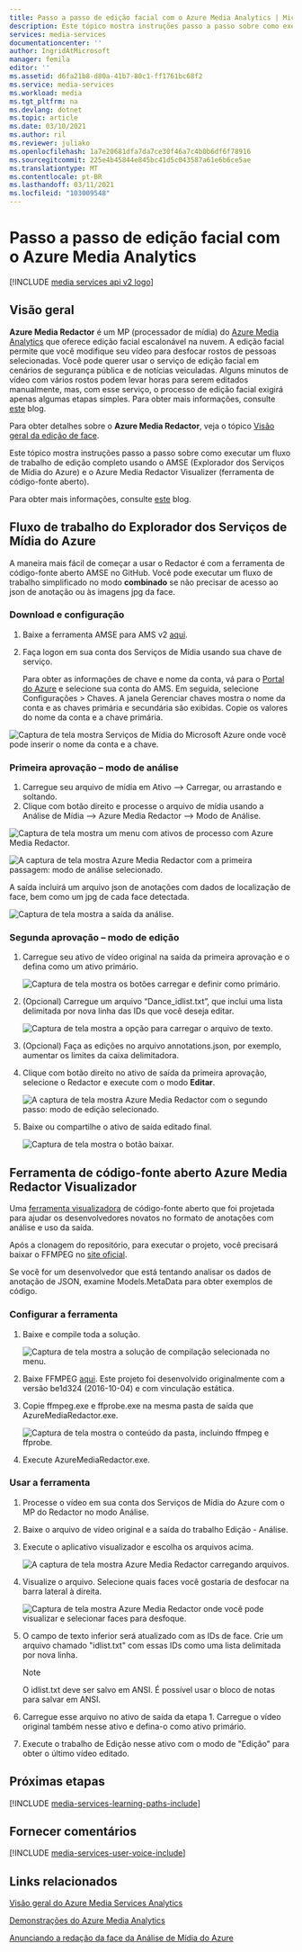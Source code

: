 ```yaml
---
title: Passo a passo de edição facial com o Azure Media Analytics | Microsoft Docs
description: Este tópico mostra instruções passo a passo sobre como executar um fluxo de trabalho de edição completo usando o AMSE (Explorador dos Serviços de Mídia do Azure) e o Azure Media Redactor Visualizer (ferramenta de código-fonte aberto).
services: media-services
documentationcenter: ''
author: IngridAtMicrosoft
manager: femila
editor: ''
ms.assetid: d6fa21b8-d80a-41b7-80c1-ff1761bc68f2
ms.service: media-services
ms.workload: media
ms.tgt_pltfrm: na
ms.devlang: dotnet
ms.topic: article
ms.date: 03/10/2021
ms.author: ril
ms.reviewer: juliako
ms.openlocfilehash: 1a7e20681dfa7da7ce30f46a7c4b0b6df6f78916
ms.sourcegitcommit: 225e4b45844e845bc41d5c043587a61e6b6ce5ae
ms.translationtype: MT
ms.contentlocale: pt-BR
ms.lasthandoff: 03/11/2021
ms.locfileid: "103009548"
---
```

# <a name="redact-faces-with-azure-media-analytics-walkthrough"></a>Passo a passo de edição facial com o Azure Media Analytics

[!INCLUDE [media services api v2 logo](./includes/v2-hr.md)]

## <a name="overview"></a>Visão geral

**Azure Media Redactor** é um MP (processador de mídia) do [Azure Media Analytics](./legacy-components.md) que oferece edição facial escalonável na nuvem. A edição facial permite que você modifique seu vídeo para desfocar rostos de pessoas selecionadas. Você pode querer usar o serviço de edição facial em cenários de segurança pública e de notícias veiculadas. Alguns minutos de vídeo com vários rostos podem levar horas para serem editados manualmente, mas, com esse serviço, o processo de edição facial exigirá apenas algumas etapas simples. Para obter mais informações, consulte [este](https://azure.microsoft.com/blog/azure-media-redactor/) blog.

Para obter detalhes sobre o **Azure Media Redactor**, veja o tópico [Visão geral da edição de face](media-services-face-redaction.md).

Este tópico mostra instruções passo a passo sobre como executar um fluxo de trabalho de edição completo usando o AMSE (Explorador dos Serviços de Mídia do Azure) e o Azure Media Redactor Visualizer (ferramenta de código-fonte aberto).

Para obter mais informações, consulte [este](https://azure.microsoft.com/blog/redaction-preview-available-globally) blog.

## <a name="azure-media-services-explorer-workflow"></a>Fluxo de trabalho do Explorador dos Serviços de Mídia do Azure

A maneira mais fácil de começar a usar o Redactor é com a ferramenta de código-fonte aberto AMSE no GitHub. Você pode executar um fluxo de trabalho simplificado no modo **combinado** se não precisar de acesso ao json de anotação ou às imagens jpg da face.

### <a name="download-and-setup"></a>Download e configuração

1. Baixe a ferramenta AMSE para AMS v2 [aqui](https://aka.ms/amseforv2).
1. Faça logon em sua conta dos Serviços de Mídia usando sua chave de serviço.

    Para obter as informações de chave e nome da conta, vá para o [Portal do Azure](https://portal.azure.com/) e selecione sua conta do AMS. Em seguida, selecione Configurações > Chaves. A janela Gerenciar chaves mostra o nome da conta e as chaves primária e secundária são exibidas. Copie os valores do nome da conta e a chave primária.

![Captura de tela mostra Serviços de Mídia do Microsoft Azure onde você pode inserir o nome da conta e a chave.](./media/media-services-redactor-walkthrough/media-services-redactor-walkthrough001.png)

### <a name="first-pass--analyze-mode"></a>Primeira aprovação – modo de análise

1. Carregue seu arquivo de mídia em Ativo –> Carregar, ou arrastando e soltando. 
1. Clique com botão direito e processe o arquivo de mídia usando a Análise de Mídia –> Azure Media Redactor –> Modo de Análise. 


![Captura de tela mostra um menu com ativos de processo com Azure Media Redactor.](./media/media-services-redactor-walkthrough/media-services-redactor-walkthrough002.png)

![A captura de tela mostra Azure Media Redactor com a primeira passagem: modo de análise selecionado.](./media/media-services-redactor-walkthrough/media-services-redactor-walkthrough003.png)

A saída incluirá um arquivo json de anotações com dados de localização de face, bem como um jpg de cada face detectada. 

![Captura de tela mostra a saída da análise.](./media/media-services-redactor-walkthrough/media-services-redactor-walkthrough004.png)

### <a name="second-pass--redact-mode"></a>Segunda aprovação – modo de edição

1. Carregue seu ativo de vídeo original na saída da primeira aprovação e o defina como um ativo primário. 

    ![Captura de tela mostra os botões carregar e definir como primário.](./media/media-services-redactor-walkthrough/media-services-redactor-walkthrough005.png)

2. (Opcional) Carregue um arquivo “Dance_idlist.txt”, que inclui uma lista delimitada por nova linha das IDs que você deseja editar. 

    ![Captura de tela mostra a opção para carregar o arquivo de texto.](./media/media-services-redactor-walkthrough/media-services-redactor-walkthrough006.png)

3. (Opcional) Faça as edições no arquivo annotations.json, por exemplo, aumentar os limites da caixa delimitadora. 
4. Clique com botão direito no ativo de saída da primeira aprovação, selecione o Redactor e execute com o modo **Editar**. 

    ![A captura de tela mostra Azure Media Redactor com o segundo passo: modo de edição selecionado.](./media/media-services-redactor-walkthrough/media-services-redactor-walkthrough007.png)

5. Baixe ou compartilhe o ativo de saída editado final. 

    ![Captura de tela mostra o botão baixar.](./media/media-services-redactor-walkthrough/media-services-redactor-walkthrough008.png)

## <a name="azure-media-redactor-visualizer-open-source-tool"></a>Ferramenta de código-fonte aberto Azure Media Redactor Visualizador

Uma [ferramenta visualizadora](https://github.com/Microsoft/azure-media-redactor-visualizer) de código-fonte aberto que foi projetada para ajudar os desenvolvedores novatos no formato de anotações com análise e uso da saída.

Após a clonagem do repositório, para executar o projeto, você precisará baixar o FFMPEG no [site oficial](https://ffmpeg.org/download.html).

Se você for um desenvolvedor que está tentando analisar os dados de anotação de JSON, examine Models.MetaData para obter exemplos de código.

### <a name="set-up-the-tool"></a>Configurar a ferramenta

1.  Baixe e compile toda a solução. 

    ![Captura de tela mostra a solução de compilação selecionada no menu.](./media/media-services-redactor-walkthrough/media-services-redactor-walkthrough009.png)

2.  Baixe FFMPEG [aqui](https://ffmpeg.org/download.html). Este projeto foi desenvolvido originalmente com a versão be1d324 (2016-10-04) e com vinculação estática. 
3.  Copie ffmpeg.exe e ffprobe.exe na mesma pasta de saída que AzureMediaRedactor.exe. 

    ![Captura de tela mostra o conteúdo da pasta, incluindo ffmpeg e ffprobe.](./media/media-services-redactor-walkthrough/media-services-redactor-walkthrough010.png)

4. Execute AzureMediaRedactor.exe. 

### <a name="use-the-tool"></a>Usar a ferramenta

1. Processe o vídeo em sua conta dos Serviços de Mídia do Azure com o MP do Redactor no modo Análise. 
2. Baixe o arquivo de vídeo original e a saída do trabalho Edição - Análise. 
3. Execute o aplicativo visualizador e escolha os arquivos acima. 

    ![A captura de tela mostra Azure Media Redactor carregando arquivos.](./media/media-services-redactor-walkthrough/media-services-redactor-walkthrough011.png)

4. Visualize o arquivo. Selecione quais faces você gostaria de desfocar na barra lateral à direita. 
    
    ![Captura de tela mostra Azure Media Redactor onde você pode visualizar e selecionar faces para desfoque.](./media/media-services-redactor-walkthrough/media-services-redactor-walkthrough012.png)

5.  O campo de texto inferior será atualizado com as IDs de face. Crie um arquivo chamado "idlist.txt" com essas IDs como uma lista delimitada por nova linha. 

    >[!NOTE]
    > O idlist.txt deve ser salvo em ANSI. É possível usar o bloco de notas para salvar em ANSI.
    
6.  Carregue esse arquivo no ativo de saída da etapa 1. Carregue o vídeo original também nesse ativo e defina-o como ativo primário. 
7.  Execute o trabalho de Edição nesse ativo com o modo de "Edição" para obter o último vídeo editado. 

## <a name="next-steps"></a>Próximas etapas 

[!INCLUDE [media-services-learning-paths-include](../../../includes/media-services-learning-paths-include.md)]

## <a name="provide-feedback"></a>Fornecer comentários
[!INCLUDE [media-services-user-voice-include](../../../includes/media-services-user-voice-include.md)]

## <a name="related-links"></a>Links relacionados
[Visão geral do Azure Media Services Analytics](./legacy-components.md)

[Demonstrações do Azure Media Analytics](http://amslabs.azurewebsites.net/demos/Analytics.html)

[Anunciando a redação da face da Análise de Mídia do Azure](https://azure.microsoft.com/blog/azure-media-redactor/)